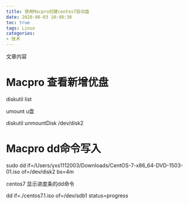 ```yaml
---
title: 使用Macpro创建centos7启动盘
date: 2020-06-03 10:40:30
toc: true
tags: Linux
categories: 
- 技术
---
```


文章内容
<!--more-->



# Macpro 查看新增优盘

diskutil list

umount u盘

diskutil unmountDisk /dev/disk2

# Macpro dd命令写入

sudo dd if=/Users/yxs1112003/Downloads/CentOS-7-x86_64-DVD-1503-01.iso of=/dev/disk2 bs=4m

centos7 显示进度条的dd命令

dd if=./centos7.1.iso of=/dev/sdb1 status=progress